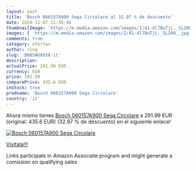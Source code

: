```yaml
---
layout: post
title: 'Bosch 060157A900 Sega Circolare al 32.97 % de descuento'
date: 2020-12-07 21:56:46
thumbnailImage: 'https://m.media-amazon.com/images/I/41-4l7BuTjL._SL200_.jpg'
images: [ 'https://m.media-amazon.com/images/I/41-4l7BuTjL._SL200_.jpg' ]
comments: true
category: ofertas
author: ring
slug: 'B005WG8XS8-it'
description:
actualPrice: 291.99 EUR
currency: EUR
price: 291.99
comparePrice: 435.6 EUR
inStock: true
prodname: 'Bosch 060157A900 Sega Circolare'
country: 'it'
---
```


Ahora mismo tienes [Bosch 060157A900 Sega Circolare](https://www.amazon.it/dp/B005WG8XS8/?tag=tolees00-21) a 291.99 EUR (original: 435.6 EUR) (32.97 %  de descuento) en el siguiente enlace!

[![Bosch 060157A900 Sega Circolare](https://m.media-amazon.com/images/I/41-4l7BuTjL._SL200_.jpg)](https://www.amazon.it/dp/B005WG8XS8/?tag=tolees00-21)

[Visítala!!!](https://www.amazon.it/dp/B005WG8XS8/?tag=tolees00-21)

Links participate in Amazon Associate program and might generate a comission on qualifying sales
